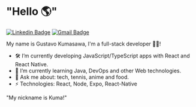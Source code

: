 # "Hello 🌎"
[![Linkedin Badge](https://img.shields.io/badge/-gustavokumasawa-blue?style=flat-square&logo=Linkedin&logoColor=white&link=https://www.linkedin.com/in/gustavo-kumasawa-0b2252173/)](https://www.linkedin.com/in/gustavo-kumasawa-0b2252173/)
[![Gmail Badge](https://img.shields.io/badge/-gustavokumasawa@gmail.com-c14438?style=flat-square&logo=Gmail&logoColor=white&link=mailto:gustavokumasawa@gmail.com)](mailto:gustavokumasawa@gmail.com)

My name is Gustavo Kumasawa, I'm a full-stack developer 👨‍💻!

- 🛠 I’m currently developing JavaScript/TypeScript apps with React and React Native.
- 🌱 I’m currently learning Java, DevOps and other Web technologies.
- 💬 Ask me about: tech, tennis, anime and food.
-  ⚡ Technologies: React, Node, Expo, React-Native

"My nickname is Kuma!" 